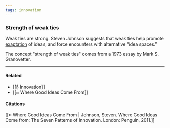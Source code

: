 ```yaml
---
tags: innovation
---
```

### Strength of weak ties

Weak ties are strong. Steven Johnson suggests that weak ties help promote [exaptation](https://publish.obsidian.md/mobydiction/notes/%C2%B6+Expatation) of ideas, and force encounters with alternative “idea spaces.”

The concept "strength of weak ties" comes from a 1973 essay by Mark S. Granovetter.

---
#### Related
- [[§ Innovation]]
- [[≈ Where Good Ideas Come From]]

#### Citations

[[≈ Where Good Ideas Come From | Johnson, Steven. Where Good Ideas Come from: The Seven Patterns of Innovation. London: Penguin, 2011.]]